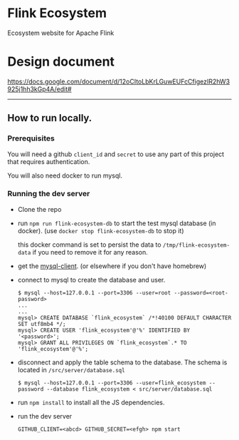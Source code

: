# Flink Ecosystem

Ecosystem website for Apache Flink

# Design document

https://docs.google.com/document/d/12oCItoLbKrLGuwEUFcCfigezIR2hW3925j1hh3kGp4A/edit#

---

## How to run locally.

### Prerequisites

You will need a github `client_id` and `secret` to use any part of this project
that requires authentication.

You will also need docker to run mysql.

### Running the dev server

- Clone the repo

- run `npm run flink-ecosystem-db` to start the test mysql database (in docker). (use `docker stop flink-ecosystem-db` to stop it)

  this docker command is set to persist the data to `/tmp/flink-ecosystem-data` if you need to remove it for any reason.

- get the [mysql-client](https://formulae.brew.sh/formula/mysql-client). (or elsewhere if you don't have homebrew)
- connect to mysql to create the database and user.

  ```
  $ mysql --host=127.0.0.1 --port=3306 --user=root --password=<root-password>
  ...
  ...
  mysql> CREATE DATABASE `flink_ecosystem` /*!40100 DEFAULT CHARACTER SET utf8mb4 */;
  mysql> CREATE USER 'flink_ecosystem'@'%' IDENTIFIED BY '<password>';
  mysql> GRANT ALL PRIVILEGES ON `flink_ecosystem`.* TO 'flink_ecosystem'@'%';
  ```

- disconnect and apply the table schema to the database. The schema is located in `/src/server/database.sql`

  ```
  $ mysql --host=127.0.0.1 --port=3306 --user=flink_ecosystem --password --database flink_ecosystem < src/server/database.sql
  ```

- run `npm install` to install all the JS dependencies.
- run the dev server
  ```
  GITHUB_CLIENT=<abcd> GITHUB_SECRET=<efgh> npm start
  ```
